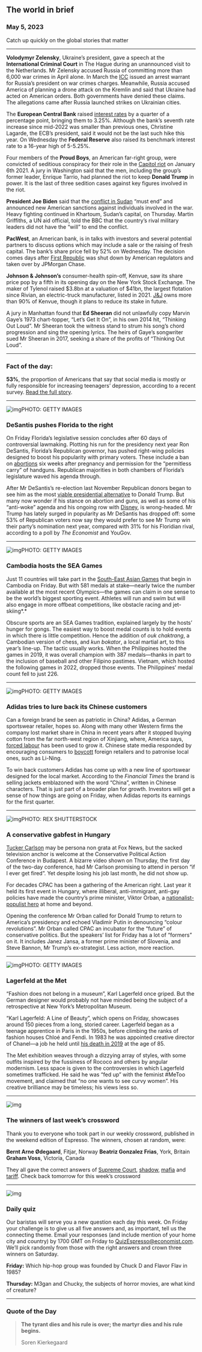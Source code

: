 ## The world in brief

###  May 5, 2023

Catch up quickly on the global stories that matter



------



**Volodymyr Zelensky**, Ukraine’s president, gave a speech at the **International Criminal Court** in The Hague during an unannounced visit to the Netherlands. Mr Zelensky accused Russia of committing more than 6,000 war crimes in April alone. In March the [ICC](https://www.economist.com/europe/2023/02/23/why-vladimir-putin-will-never-stand-trial-in-the-hague) issued an arrest warrant for Russia’s president on war crimes charges. Meanwhile, Russia accused America of planning a drone attack on the Kremlin and said that Ukraine had acted on American orders. Both governments have denied these claims. The allegations came after Russia launched strikes on Ukrainian cities.

The **European Central Bank** raised [interest rates](https://www.economist.com/finance-and-economics/2023/03/30/european-banks-and-the-price-of-safety) by a quarter of a percentage point, bringing them to 3.25%. Although the bank’s seventh rate increase since mid-2022 was smaller than previous ones, Christine Lagarde, the ECB’s president, said it would not be the last such hike this year. On Wednesday the **Federal Reserve** also raised its benchmark interest rate to a 16-year high of 5-5.25%.

Four members of the **Proud Boys**, an American far-right group, were convicted of seditious conspiracy for their role in the [Capitol riot](https://www.economist.com/1843/2022/01/06/capitol-riot-america-was-on-the-edge-of-disaster-long-before-trump) on January 6th 2021. A jury in Washington said that the men, including the group’s former leader, Enrique Tarrio, had planned the riot to keep **Donald Trump** in power. It is the last of three sedition cases against key figures involved in the riot.

**President Joe Biden** said that the [conflict in Sudan](https://www.economist.com/middle-east-and-africa/2023/05/03/sudans-war-is-home-grown-but-risks-drawing-in-outsiders) “must end” and announced new American sanctions against individuals involved in the war. Heavy fighting continued in Khartoum, Sudan’s capital, on Thursday. Martin Griffiths, a UN aid official, told the BBC that the country’s rival military leaders did not have the “will” to end the conflict.

**PacWest**, an American bank, is in talks with investors and several potential partners to discuss options which may include a sale or the raising of fresh capital. The bank’s share price fell by 52% on Wednesday. The decision comes days after [First Republic](https://www.economist.com/finance-and-economics/2023/05/01/first-republic-fails-and-is-snapped-up-by-jpmorgan-chase) was shut down by American regulators and taken over by JPMorgan Chase.

**Johnson & Johnson’s** consumer-health spin-off, Kenvue, saw its share price pop by a fifth in its opening day on the New York Stock Exchange. The maker of Tylenol raised $3.8bn at a valuation of $41bn, the largest flotation since Rivian, an electric-truck manufacturer, listed in 2021. [J&J](https://www.economist.com/business/2021/12/04/can-johnson-and-johnson-put-the-taint-of-scandal-behind-it) owns more than 90% of Kenvue, though it plans to reduce its stake in future.

A jury in Manhattan found that **Ed Sheeran** did not unlawfully copy Marvin Gaye’s 1973 chart-topper, “Let’s Get It On”, in his own 2014 hit, “Thinking Out Loud”. Mr Sheeran took the witness stand to strum his song’s chord progression and sing the opening lyrics. The heirs of Gaye’s songwriter sued Mr Sheeran in 2017, seeking a share of the profits of “Thinking Out Loud”.



------



### Fact of the day: 

**53%**, the proportion of Americans that say that social media is mostly or fully responsible for increasing teenagers’ depression, according to a recent survey. [Read the full story](https://www.economist.com/graphic-detail/2023/05/03/suicide-rates-for-girls-are-rising-are-smartphones-to-blame).



------



![img](https://niceboy.online/insight/public/Espresso/PHOTOS/RDS.jpg)PHOTO: GETTY IMAGES

### DeSantis pushes Florida to the right

On Friday Florida’s legislative session concludes after 60 days of controversial lawmaking. Plotting his run for the presidency next year Ron DeSantis, Florida’s Republican governor, has pushed right-wing policies designed to boost his popularity with primary voters. These include a ban on [abortions](https://www.economist.com/united-states/2023/04/18/abortions-have-become-6-rarer-since-the-end-of-roe-v-wade) six weeks after pregnancy and permission for the “permitless carry” of handguns. Republican majorities in both chambers of Florida’s legislature waved his agenda through.

After Mr DeSantis’s re-election last November Republican donors began to see him as the most [viable presidential alternative](https://www.economist.com/united-states/2022/11/09/the-rise-of-ron-desanctimonious) to Donald Trump. But many now wonder if his stance on abortion and guns, as well as some of his “anti-woke” agenda and his ongoing row with [Disney](https://www.economist.com/the-economist-explains/2023/05/01/what-is-the-special-district-at-the-heart-of-disneys-feud-with-ron-desantis), is wrong-headed. Mr Trump has lately surged in popularity as Mr DeSantis has dropped off: some 53% of Republican voters now say they would prefer to see Mr Trump win their party’s nomination next year, compared with 31% for his Floridian rival, according to a poll by *The Economist* and YouGov.



------



![img](https://niceboy.online/insight/public/Espresso/PHOTOS/20230506_dap334.jpg)PHOTO: GETTY IMAGES

### Cambodia hosts the SEA Games

Just 11 countries will take part in the [South-East Asian Games](https://www.economist.com/asia/2023/04/27/cambodia-is-about-to-host-arguably-the-worlds-biggest-sporting-event) that begin in Cambodia on Friday. But with 581 medals at stake—nearly twice the number available at the most recent Olympics—the games can claim in one sense to be the world’s biggest sporting event. Athletes will run and swim but will also engage in more offbeat competitions, like obstacle racing and jet-skiing*.*

Obscure sports are an SEA Games tradition, explained largely by the hosts’ hunger for gongs. The easiest way to boost medal counts is to hold events in which there is little competition. Hence the addition of *ouk chaktrang*, a Cambodian version of chess, and *kun bokator*, a local martial art, to this year’s line-up. The tactic usually works. When the Philippines hosted the games in 2019, it was overall champion with 387 medals—thanks in part to the inclusion of baseball and other Filipino pastimes. Vietnam, which hosted the following games in 2022, dropped those events. The Philippines’ medal count fell to just 226.



------



![img](https://niceboy.online/insight/public/Espresso/PHOTOS/20230506_dap344.jpg)PHOTO: GETTY IMAGES

### Adidas tries to lure back its Chinese customers

Can a foreign brand be seen as patriotic in China? Adidas, a German sportswear retailer, hopes so. Along with many other Western firms the company lost market share in China in recent years after it stopped buying cotton from the far north-west region of Xinjiang, where, America says, [forced labour](https://www.economist.com/business/2020/08/20/forced-labour-in-china-presents-dilemmas-for-fashion-brands) has been used to grow it. Chinese state media responded by encouraging consumers to [boycott](https://www.economist.com/business/2021/03/27/china-boycotts-western-clothes-brands-over-xinjiang-cotton) foreign retailers and to patronise local ones, such as Li-Ning.

To win back customers Adidas has come up with a new line of sportswear designed for the local market. According to the *Financial Times* the brand is selling jackets emblazoned with the word “China”, written in Chinese characters. That is just part of a broader plan for growth. Investors will get a sense of how things are going on Friday, when Adidas reports its earnings for the first quarter.



------



![img](https://niceboy.online/insight/public/Espresso/PHOTOS/20230506_dap349.jpg)PHOTO: REX SHUTTERSTOCK

### A conservative gabfest in Hungary

[Tucker Carlson](https://www.economist.com/united-states/2023/04/24/fox-news-shows-that-not-even-tucker-carlson-is-bigger-than-the-network) may be persona non grata at Fox News, but the sacked television anchor is welcome at the Conservative Political Action Conference in Budapest. A bizarre video shown on Thursday, the first day of the two-day conference, had Mr Carlson promising to attend in person “if I ever get fired”. Yet despite losing his job last month, he did not show up.

For decades CPAC has been a gathering of the American right. Last year it held its first event in Hungary, where illiberal, anti-immigrant, anti-gay policies have made the country’s prime minister, Viktor Orban, a [nationalist-populist hero](https://www.economist.com/the-economist-explains/2022/08/04/why-is-the-american-right-obsessed-with-viktor-orban) at home and beyond.

Opening the conference Mr Orban called for Donald Trump to return to America’s presidency and echoed Vladimir Putin in denouncing “colour revolutions”. Mr Orban called CPAC an incubator for the “future” of conservative politics. But the speakers’ list for Friday has a lot of “formers” on it. It includes Janez Jansa, a former prime minister of Slovenia, and Steve Bannon, Mr Trump’s ex-strategist. Less action, more reaction.



------



![img](https://niceboy.online/insight/public/Espresso/PHOTOS/20230506_dap353.jpg)PHOTO: GETTY IMAGES

### Lagerfeld at the Met

“Fashion does not belong in a museum”, Karl Lagerfeld once griped. But the German designer would probably not have minded being the subject of a retrospective at New York’s Metropolitan Museum.

“Karl Lagerfeld: A Line of Beauty”, which opens on Friday, showcases around 150 pieces from a long, storied career. Lagerfeld began as a teenage apprentice in Paris in the 1950s, before climbing the ranks of fashion houses Chloé and Fendi. In 1983 he was appointed creative director of Chanel—a job he held until [his death in 2019](https://www.economist.com/business/2019/02/23/the-future-of-chanel-without-karl-lagerfeld) at the age of 85.

The Met exhibition weaves through a dizzying array of styles, with some outfits inspired by the fussiness of Rococo and others by angular modernism. Less space is given to the controversies in which Lagerfeld sometimes trafficked. He said he was “fed up” with the feminist #MeToo movement, and claimed that “no one wants to see curvy women”. His creative brilliance may be timeless; his views less so.



------



![img](https://niceboy.online/insight/public/Espresso/PHOTOS/Crossword_17.jpg)

### The winners of last week’s crossword

Thank you to everyone who took part in our weekly crossword, published in the weekend edition of Espresso. The winners, chosen at random, were:

**Bernt Arne Ødegaard**, Fitjar, Norway
**Beatriz Gonzalez Frias**, York, Britain
**Graham Voss**, Victoria, Canada

They all gave the correct answers of [Supreme Court](https://www.economist.com/middle-east-and-africa/2023/04/25/israels-angsty-75th-anniversary), [shadow](https://www.economist.com/britain/2023/04/25/to-understand-labours-shadow-cabinet-read-its-books), [mafia](https://www.economist.com/international/2023/04/24/how-the-war-split-the-mafia) and [tariff](https://www.economist.com/europe/2023/04/27/a-spat-over-farming-bodes-ill-for-ukraines-future-european-prospects). Check back tomorrow for this week’s crossword



------



![img](https://niceboy.online/insight/public/Espresso/PHOTOS/QuizNEW_127.jpeg)

### Daily quiz

Our baristas will serve you a new question each day this week. On Friday your challenge is to give us all five answers and, as important, tell us the connecting theme. Email your responses (and include mention of your home city and country) by 1700 GMT on Friday to [QuizEspresso@economist.com](https://mail.google.com/mail/?view=cm&fs=1&tf=1&to=QuizEspresso@economist.com). We’ll pick randomly from those with the right answers and crown three winners on Saturday.

**Friday:** Which hip-hop group was founded by Chuck D and Flavor Flav in 1985?

**Thursday:** M3gan and Chucky, the subjects of horror movies, are what kind of creature?



------

### Quote of the Day

> **The tyrant dies and his rule is over; the martyr dies and his rule begins.**
>
> Soren Kierkegaard





